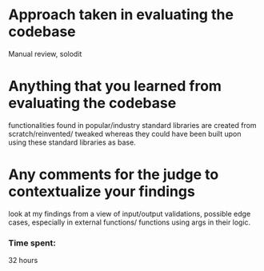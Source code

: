 # Approach taken in evaluating the codebase
Manual review, solodit


# Anything that you learned from evaluating the codebase
functionalities found in popular/industry standard libraries are created from scratch/reinvented/ tweaked whereas they could have been built upon using these standard libraries as base. 

# Any comments for the judge to contextualize your findings
look at my findings from a view of input/output validations, possible edge cases, especially in external functions/ functions using args in their logic. 

### Time spent:
32 hours